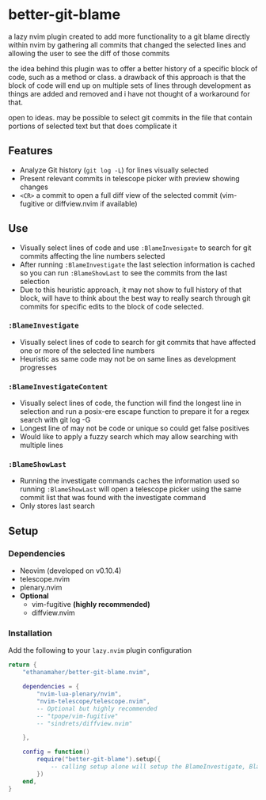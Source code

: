 # better-git-blame
a lazy nvim plugin created to add more functionality to a git blame directly within nvim by gathering all commits that changed the selected lines and allowing the user to see the diff of those commits

the idea behind this plugin was to offer a better history of a specific block of code, such as a method or class. a drawback of this approach is that the block of code will end up on multiple sets of lines through development as things are added and removed and i have not thought of a workaround for that.

open to ideas. may be possible to select git commits in the file that contain portions of selected text but that does complicate it

## Features
* Analyze Git history (`git log -L`) for lines visually selected
* Present relevant commits in telescope picker with preview showing changes
* `<CR>` a commit to open a full diff view of the selected commit (vim-fugitive or diffview.nvim if available)
## Use
* Visually select lines of code and use `:BlameInvesigate` to search for git commits affecting the line numbers selected
* After running `:BlameInvestigate` the last selection information is cached so you can run `:BlameShowLast` to see the commits from the last selection
* Due to this heuristic approach, it may not show to full history of that block, will have to think about the best way to really search through git commits for specific edits to the block of code selected.
### `:BlameInvestigate`
* Visually select lines of code to search for git commits that have affected one or more of the selected line numbers
* Heuristic as same code may not be on same lines as development progresses
### `:BlameInvestigateContent`
* Visually select lines of code, the function will find the longest line in selection and run a posix-ere escape function to prepare it for a regex search with git log -G
* Longest line of may not be code or unique so could get false positives
* Would like to apply a fuzzy search which may allow searching with multiple lines
### `:BlameShowLast`
* Running the investigate commands caches the information used so running `:BlameShowLast` will open a telescope picker using the same commit list that was found with the investigate command
* Only stores last search
## Setup
### Dependencies
* Neovim (developed on v0.10.4)
* telescope.nvim
* plenary.nvim
* **Optional**
    * vim-fugitive **(highly recommended)**
    * diffview.nvim
### Installation
Add the following to your `lazy.nvim` plugin configuration
```lua
return {
    "ethanamaher/better-git-blame.nvim",

    dependencies = {
        "nvim-lua-plenary/nvim",
        "nvim-telescope/telescope.nvim",
        -- Optional but highly recommended
        -- "tpope/vim-fugitive"
        -- "sindrets/diffview.nvim"

    },

    config = function()
        require("better-git-blame").setup({
            -- calling setup alone will setup the BlameInvestigate, BlameInvestigateContent, and BlameShowLast commands
        })
    end,
}
```
